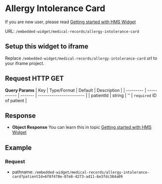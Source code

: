 # Allergy Intolerance Card

If you are new user, please read [Getting started with HMS Widget](/embedded-widget?widget=get-started)

URL: `/embedded-widget/medical-records/allergy-intolerance-card`

## Setup this widget to iframe
Replace `/embedded-widget/medical-records/allergy-intolerance-card` url to your iframe project.

## Request HTTP GET
**Query Params**
| Key       | Type/Format | Default | Description              |
| --------- | ----------- | ------- | ------------------------ |
| patientId | string      | ''      | `required` ID of patient |

## Response
- **Object Response**
    You can learn this in topic [Getting started with HMS Widget](/embedded-widget?widget=get-started)

## Example

### Request
 - pathname: `/embedded-widget/medical-records/allergy-intolerance-card?patientId=6f8f470e-07e8-4273-ad11-6e3fdc384a09` 

